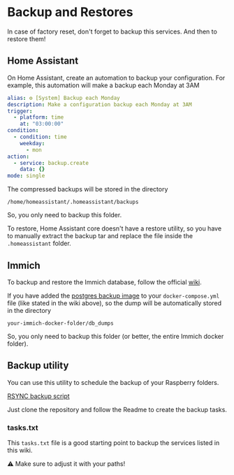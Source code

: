 # Backup and Restores
In case of factory reset, don't forget to backup this services. And then to restore them!

## Home Assistant 
On Home Assistant, create an automation to backup your configuration. For example, this automation will make a backup each Monday at 3AM

```yml
alias: ⚙️ [System] Backup each Monday
description: Make a configuration backup each Monday at 3AM
trigger:
  - platform: time
    at: "03:00:00"
condition:
  - condition: time
    weekday:
      - mon
action:
  - service: backup.create
    data: {}
mode: single
```

The compressed backups will be stored in the directory

```
/home/homeassistant/.homeassistant/backups
```

So, you only need to backup this folder.

To restore, Home Assistant core doesn't have a restore utility, so you have to manually extract the backup tar and replace the file inside the `.homeassistant` folder.

## Immich
To backup and restore the Immich database, follow the official [wiki](https://immich.app/docs/administration/backup-and-restore).

If you have added the [postgres backup image](https://github.com/prodrigestivill/docker-postgres-backup-local) to your `docker-compose.yml` file (like stated in the wiki above), so the dump will be automatically stored in the directory

```
your-immich-docker-folder/db_dumps
```

So, you only need to backup this folder (or better, the entire Immich docker folder).


## Backup utility
You can use this utility to schedule the backup of your Raspberry folders.

[RSYNC backup script](https://github.com/vincios/rsync_script)

Just clone the repository and follow the Readme to create the backup tasks.

### tasks.txt
This `tasks.txt` file is a good starting point to backup the services listed in this wiki.

⚠️ Make sure to adjust it with your paths!

```

```
